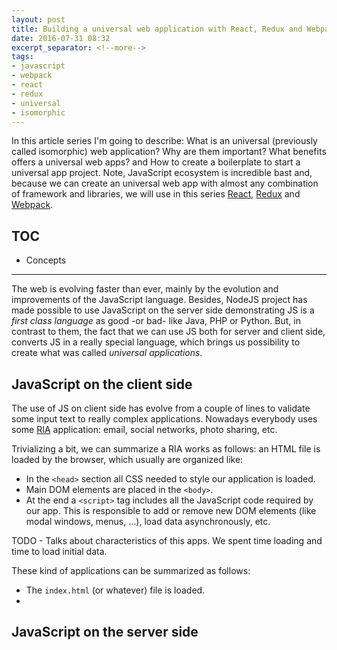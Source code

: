 ```yaml
---
layout: post
title: Building a universal web application with React, Redux and Webpack (I - Concepts)
date: 2016-07-31 08:32
excerpt_separator: <!--more-->
tags:
- javascript
- webpack
- react
- redux
- universal
- isomorphic
---
```


In this article series I'm going to describe: What is an universal (previously called isomorphic) web application? Why are them important? What benefits offers a universal web apps? and How to create a boilerplate to start a universal app project. Note, JavaScript ecosystem is incredible bast and, because we can create an universal web app with almost any combination of framework and libraries, we will use in this series [React][react], [Redux][redux] and [Webpack][webpack].

<!--more-->

## TOC

- Concepts

---

The web is evolving faster than ever, mainly by the evolution and improvements of the JavaScript language. Besides, NodeJS project has made possible to use JavaScript on the server side demonstrating JS is a *first class language* as good -or bad- like Java, PHP or Python. But, in contrast to them, the fact that we can use JS both for server and client side, converts JS in a really special language, which brings us possibility to create what was called *universal applications*.


## JavaScript on the client side

The use of JS on client side has evolve from a couple of lines to validate some input text to really complex applications. Nowadays everybody uses some [RIA](https://en.wikipedia.org/wiki/Rich_Internet_application) application: email, social networks, photo sharing, etc.

Trivializing a bit, we can summarize a RIA works as follows: an HTML file is loaded by the browser, which usually are organized like:

- In the `<head>` section all CSS needed to style our application is loaded.
- Main DOM elements are placed in the `<body>`.
- At the end a `<script>` tag includes all the JavaScript code required by our app. This is responsible to add or remove new DOM elements (like modal windows, menus, ...), load data asynchronously, etc.

TODO - Talks about characteristics of this apps. We spent time loading and time to load initial data.


These kind of applications can be summarized as follows:

- The `index.html` (or whatever) file is loaded.
-

## JavaScript on the server side






[react]: https://facebook.github.io/react/
[redux]: http://redux.js.org
[webpack]: https://webpack.github.io
